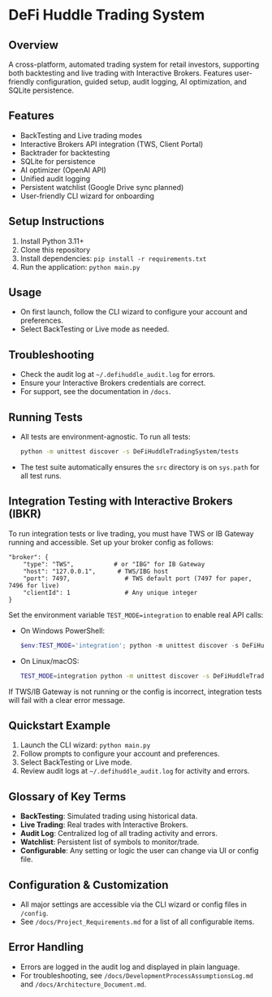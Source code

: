 # DeFi Huddle Trading System

## Overview
A cross-platform, automated trading system for retail investors, supporting both backtesting and live trading with Interactive Brokers. Features user-friendly configuration, guided setup, audit logging, AI optimization, and SQLite persistence.

## Features
- BackTesting and Live trading modes
- Interactive Brokers API integration (TWS, Client Portal)
- Backtrader for backtesting
- SQLite for persistence
- AI optimizer (OpenAI API)
- Unified audit logging
- Persistent watchlist (Google Drive sync planned)
- User-friendly CLI wizard for onboarding

## Setup Instructions
1. Install Python 3.11+
2. Clone this repository
3. Install dependencies: `pip install -r requirements.txt`
4. Run the application: `python main.py`

## Usage
- On first launch, follow the CLI wizard to configure your account and preferences.
- Select BackTesting or Live mode as needed.

## Troubleshooting
- Check the audit log at `~/.defihuddle_audit.log` for errors.
- Ensure your Interactive Brokers credentials are correct.
- For support, see the documentation in `/docs`.

## Running Tests
- All tests are environment-agnostic. To run all tests:

  ```sh
  python -m unittest discover -s DeFiHuddleTradingSystem/tests
  ```
- The test suite automatically ensures the `src` directory is on `sys.path` for all test runs.

## Integration Testing with Interactive Brokers (IBKR)

To run integration tests or live trading, you must have TWS or IB Gateway running and accessible. Set up your broker config as follows:

```
"broker": {
    "type": "TWS",           # or "IBG" for IB Gateway
    "host": "127.0.0.1",      # TWS/IBG host
    "port": 7497,               # TWS default port (7497 for paper, 7496 for live)
    "clientId": 1               # Any unique integer
}
```

Set the environment variable `TEST_MODE=integration` to enable real API calls:

- On Windows PowerShell:
  ```powershell
  $env:TEST_MODE='integration'; python -m unittest discover -s DeFiHuddleTradingSystem/tests
  ```
- On Linux/macOS:
  ```bash
  TEST_MODE=integration python -m unittest discover -s DeFiHuddleTradingSystem/tests
  ```

If TWS/IB Gateway is not running or the config is incorrect, integration tests will fail with a clear error message.

## Quickstart Example
1. Launch the CLI wizard: `python main.py`
2. Follow prompts to configure your account and preferences.
3. Select BackTesting or Live mode.
4. Review audit logs at `~/.defihuddle_audit.log` for activity and errors.

## Glossary of Key Terms
- **BackTesting**: Simulated trading using historical data.
- **Live Trading**: Real trades with Interactive Brokers.
- **Audit Log**: Centralized log of all trading activity and errors.
- **Watchlist**: Persistent list of symbols to monitor/trade.
- **Configurable**: Any setting or logic the user can change via UI or config file.

## Configuration & Customization
- All major settings are accessible via the CLI wizard or config files in `/config`.
- See `/docs/Project_Requirements.md` for a list of all configurable items.

## Error Handling
- Errors are logged in the audit log and displayed in plain language.
- For troubleshooting, see `/docs/DevelopmentProcessAssumptionsLog.md` and `/docs/Architecture_Document.md`.
